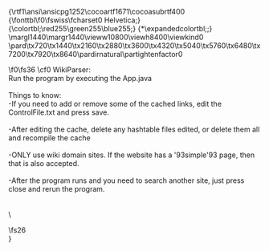 {\rtf1\ansi\ansicpg1252\cocoartf1671\cocoasubrtf400
{\fonttbl\f0\fswiss\fcharset0 Helvetica;}
{\colortbl;\red255\green255\blue255;}
{\*\expandedcolortbl;;}
\margl1440\margr1440\vieww10800\viewh8400\viewkind0
\pard\tx720\tx1440\tx2160\tx2880\tx3600\tx4320\tx5040\tx5760\tx6480\tx7200\tx7920\tx8640\pardirnatural\partightenfactor0

\f0\fs36 \cf0 WikiParser: \
Run the program by executing the App.java \
\
Things to know: \
-If you need to add or remove some of the cached links, edit the ControlFile.txt and press save. \
\
-After editing the cache, delete any hashtable files edited, or delete them all and recompile the cache\
\
-ONLY use wiki domain sites. If the website has a \'93simple\'93 page, then that is also accepted.\
\
-After the program runs and you need to search another site, just press close and rerun the program. \
\
\
\

\fs26 \
}